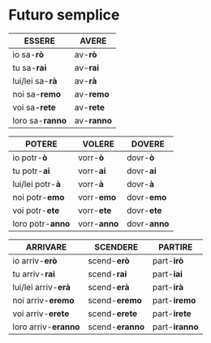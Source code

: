 # Futuro semplice

| ESSERE            | AVERE        |
| ----------------- | ------------ |
| io sa-**rò**      | av-**rò**    |
| tu sa-**rai**     | av-**rai**   |
| lui/lei sa-**rà** | av-**rà**    |
| noi sa-**remo**   | av-**remo**  |
| voi sa-**rete**   | av-**rete**  |
| loro sa-**ranno** | av-**ranno** |

| POTERE             | VOLERE        | DOVERE        |
| ------------------ | ------------- | ------------- |
| io potr-**ò**      | vorr-**ò**    | dovr-**ò**    |
| tu potr-**ai**     | vorr-**ai**   | dovr-**ai**   |
| lui/lei potr-**à** | vorr-**à**    | dovr-**à**    |
| noi potr-**emo**   | vorr-**emo**  | dovr-**emo**  |
| voi potr-**ete**   | vorr-**ete**  | dovr-**ete**  |
| loro potr-**anno** | vorr-**anno** | dovr-**anno** |

| ARRIVARE              | SCENDERE         | PARTIRE         |
| --------------------- | ---------------- | --------------- |
| io arriv-**erò**      | scend-**erò**    | part-**irò**    |
| tu arriv-**rai**      | scend-**rai**    | part-**iai**    |
| lui/lei arriv-**erà** | scend-**erà**    | part-**irà**    |
| noi arriv-**eremo**   | scend-**eremo**  | part-**iremo**  |
| voi arriv-**erete**   | scend-**erete**  | part-**irete**  |
| loro arriv-**eranno** | scend-**eranno** | part-**iranno** |